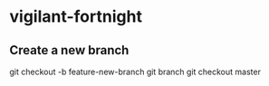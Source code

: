 # vigilant-fortnight

## Create a new branch
git checkout -b feature-new-branch
git branch
git checkout master